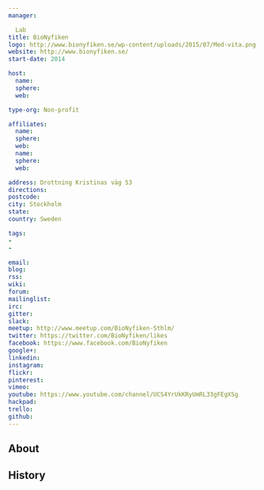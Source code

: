 ```yaml
---
manager:

  Lab
title: BioNyfiken
logo: http://www.bionyfiken.se/wp-content/uploads/2015/07/Med-vita.png
website: http://www.bionyfiken.se/
start-date: 2014

host:
  name:
  sphere:
  web:

type-org: Non-profit

affiliates:
  name:
  sphere:
  web:
  name:
  sphere:
  web:

address: Drottning Kristinas väg 53
directions:
postcode:
city: Stockholm
state:
country: Sweden

tags:
-
-

email:
blog:
rss:
wiki:
forum:
mailinglist:
irc:
gitter:
slack:
meetup: http://www.meetup.com/BioNyfiken-Sthlm/
twitter: https://twitter.com/BioNyfiken/likes
facebook: https://www.facebook.com/BioNyfiken
google+:
linkedin:
instagram:
flickr:
pinterest:
vimeo:
youtube: https://www.youtube.com/channel/UCS4YrUkKRyUmRL33gFEgXSg
hackpad:
trello:
github:
---
```


## About

## History
